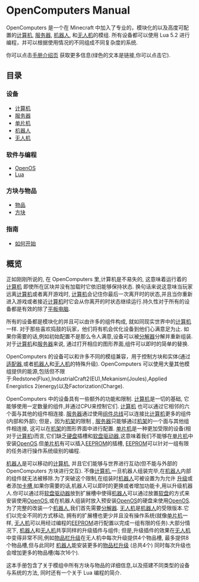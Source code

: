 # OpenComputers Manual

OpenComputers 是一个在 Minecraft 中加入了专业的，模块化的以及高度可配置的[计算机](general/computer.md), [服务器](item/server1.md), [机器人](block/robot.md), 和[无人机](item/drone.md)的模组. 所有设备都可以使用 Lua 5.2 进行编程，并可以根据使用情况的不同组成不同复杂度的系统.

你可以点击[手册介绍页](item/manual.md) 获取更多信息(绿色的文本是链接,你可以点击它).

## 目录

### 设备
- [计算机](general/computer.md)
- [服务器](item/server1.md)
- [单片机](block/microcontroller.md)
- [机器人](block/robot.md)
- [无人机](item/drone.md)

### 软件与编程
- [OpenOS](general/openOS.md)
- [Lua](general/lua.md)

### 方块与物品
- [物品](item/index.md)
- [方块](block/index.md)

### 指南
- [如何开始](general/quickstart.md)

## 概览

正如刚刚所说的, 在 OpenComputers 里,计算机是不易失的,  这意味着运行着的 [计算机](general/computer.md) 即使所在区块并没有加载时它依旧能够保持状态. 换句话来说这意味当玩家远离[计算机](general/computer.md)或者离开游戏时, [计算机](general/computer.md)会记住你最后一次离开时的状态,并且当你重新进入游戏或者接近[计算机](general/computer.md)时它会从你离开的时状态继续运行.持久性对于所有的设备都是有效的除了[平板电脑](item/tablet.md).  

所有的设备都是模块化的并且可以由许多的组件构成, 就如同现实世界中的[计算机](general/computer.md) 一样. 对于那些喜欢捣鼓的玩家，他们将有机会优化设备到他们心满意足为止. 如果你需要的话,例如初始配置不是那么令人满意,设备可以被[分解器](block/disassembler.md)分解并重新组装. 对于[计算机](general/computer.md)和[服务器](item/server1.md)来说, 通过打开相应的图形界面,组件可以即时的简单的替换. 

OpenComputers 的设备可以和许多不同的模组兼容，用于控制方块和实体(通过[适配器](block/adapter.md),或者[机器人](block/robot.md)和[无人机](item/drone.md)的特殊升级). OpenComputers 可以使用大量其他模组提供的能源,包括但不限于:Redstone(Flux),IndustrialCraft2(EU),Mekanism(Joules),Applied Energistics 2(energy)以及Factorization(Charge). 

OpenComputers 中的设备具有一些额外的功能和限制. [计算机](general/computer.md)是一切的基础, 它能够使用一定数量的组件,并通过CPU来控制它们. [计算机](general/computer.md) 也可以通过它相邻的六个面与其他的组件相连接. [服务器](item/server1.md)通过使用[组件总线](item/componentBus1.md)可以连接比[计算机](general/computer.md)更多的组件(内部和外部); 但是，因为[机架](block/rack.md)的限制 , [服务器](item/server1.md)只能够通过[机架](block/rack.md)的一个面与其他组件相连接, 这可以在[机架](block/rack.md)的图形界面中进行配置. [单片机](block/microcontroller.md)是一种更加受限的设备(相对于[计算机](general/computer.md))而言,它们缺乏[硬盘](item/hdd1.md)插槽和[软盘驱动器](block/diskDrive.md),这意味着我们不能够在[单片机](block/microcontroller.md)中安装[OpenOS](general/openOS.md).但[单片机](block/microcontroller.md)有可以插入[EEPROM](item/eeprom.md)的插槽, [EEPROM](item/eeprom.md)可以针对一组有限的任务进行操作系统级别的编程. 

[机器人](block/robot.md)是可以移动的[计算机](general/computer.md), 并且它们能够与世界进行互动(但不能与外部的 OpenComputers 方块进行交互). 不像[计算机](general/computer.md),一旦机器人组装完毕,在[机器人](block/robot.md)内部的组件就无法被移除.为了突破这个限制,在组装时[机器人](block/robot.md)可被设置为为允许 [升级](item/upgradeContainer1.md)或者添加[卡槽](item/cardContainer1.md),如果你需要的话,机器人可以即时的更换或者增加功能卡,用以升级机器人.你可以通过将[软盘驱动器](block/diskDrive.md)放到扩展槽中使得[机器人](block/robot.md)可以通过放置[软盘](item/floppy.md)的方式来安装使用[OpenOS](general/openOS.md),或在机器人组装时放入预安装[OpenOS](general/openOS.md)的硬盘来使用[OpenOS](general/openOS.md).  为了完整的改装一个[机器人](block/robot.md),我们首先需要[分解器](block/disassembler.md). [无人机](item/drone.md)是[机器人](block/robot.md)的受限版本.它们以完全不同的方式移动, 拥有的扩展槽也更少并且没有操作系统(就像[单片机](block/microcontroller.md)一样, [无人机](item/drone.md)可以用经过编程的[EEPROM](item/eeprom.md)进行配置以完成一组有限的任务).大部分情况下, [机器人](block/robot.md)和[无人机](item/drone.md)共享同样的升级插件与组件; 但是,升级插件的效果在[无人机](item/drone.md)中变得非常不同,例如[物品栏升级](item/inventoryUpgrade.md)在无人机中每次升级提供4个物品槽, 最多提供8个物品槽,但与此同时 [机器人](block/robot.md)能安装更多的[物品栏升级](item/inventoryUpgrade.md) (总共4个) 同时每次升级也会增加更多的物品槽(每次16个).

这本手册包含了关于模组中所有方块与物品的详细信息,以及搭建不同类型的设备与系统的方法, 同时还有一个关于 Lua 编程的简介.